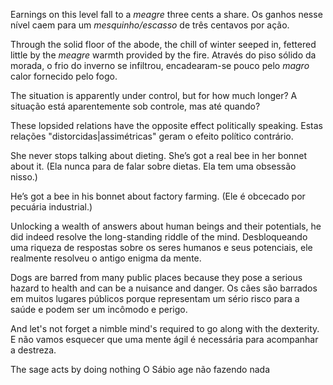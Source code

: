 Earnings on this level fall to a *meagre* three cents a share.
Os ganhos nesse nível caem para um *mesquinho/escasso* de três centavos por ação.

Through the solid floor of the abode, the chill of winter seeped in, fettered little by the *meagre* warmth provided by the fire.
Através do piso sólido da morada, o frio do inverno se infiltrou, encadearam-se pouco pelo *magro* calor fornecido pelo fogo.

The situation is apparently under control, but for how much longer?
A situação está aparentemente sob controle, mas até quando?

These lopsided relations have the opposite effect politically speaking.
Estas relações "distorcidas|assimétricas" geram o efeito político contrário.

She never stops talking about dieting. She’s got a real bee in her bonnet about it. (Ela nunca para de falar sobre dietas. Ela tem uma obsessão nisso.)

He’s got a bee in his bonnet about factory farming. (Ele é obcecado por pecuária industrial.)

Unlocking a wealth of answers about human beings and their potentials, he did indeed resolve the long-standing riddle of the mind.
Desbloqueando uma riqueza de respostas sobre os seres humanos e seus potenciais, ele realmente resolveu o antigo enigma da mente.

Dogs are barred from many public places because they pose a serious hazard to health and can be a nuisance and danger.
Os cães são barrados em muitos lugares públicos porque representam um sério risco para a saúde e podem ser um incômodo e perigo.

And let's not forget a nimble mind's required to go along with the dexterity.
E não vamos esquecer que uma mente ágil é necessária para acompanhar a destreza.

The sage acts by doing nothing
O Sábio age não fazendo nada
